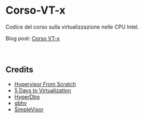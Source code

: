 # Corso-VT-x
Codice del corso sulla virtualizzazione nelle CPU Intel. </br> 

Blog post: [Corso VT-x](https://paminerva.blogspot.com/search/label/Corso%20VT-x) <br /> <br />  <br />

## Credits <br />
* [Hypervisor From Scratch](https://github.com/SinaKarvandi/Hypervisor-From-Scratch/) <br />
* [5 Days to Virtualization](https://revers.engineering/7-days-to-virtualization-a-series-on-hypervisor-development/) <br />
* [HyperDbg](https://github.com/HyperDbg/HyperDbg) <br />
* [gbhv](https://github.com/Gbps/gbhv) <br />
* [SimpleVisor](https://github.com/ionescu007/SimpleVisor)
